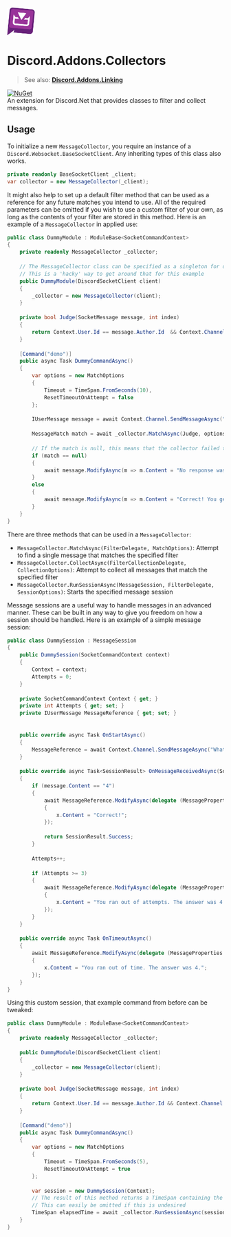 <img src="./marketing/Icon.png" width="64" height="64" /><br/>
# Discord.Addons.Collectors
> See also: [**Discord.Addons.Linking**](https://github.com/AbnerSquared/Discord.Addons.Linking)<br/>

[![NuGet](https://img.shields.io/nuget/vpre/Discord.Addons.Collectors.svg?maxAge=2592000?style=plastic)](https://www.nuget.org/packages/Discord.Addons.Collectors)<br/>
An extension for Discord.Net that provides classes to filter and collect messages.

## Usage
To initialize a new `MessageCollector`, you require an instance of a `Discord.Websocket.BaseSocketClient`. Any inheriting types of this class also works.
```cs
private readonly BaseSocketClient _client;
var collector = new MessageCollector(_client);
```

It might also help to set up a default filter method that can be used as a reference for any future matches you intend to use. All of the required parameters can be omitted if you wish to use a custom filter of your own, as long as the contents of your filter are stored in this method. Here is an example of a `MessageCollector` in applied use:
```cs
public class DummyModule : ModuleBase<SocketCommandContext>
{
	private readonly MessageCollector _collector;

	// The MessageCollector class can be specified as a singleton for dependency injection instead
	// This is a 'hacky' way to get around that for this example
	public DummyModule(DiscordSocketClient client)
	{
		_collector = new MessageCollector(client);
	}

	private bool Judge(SocketMessage message, int index)
	{
		return Context.User.Id == message.Author.Id  && Context.Channel.Id == message.Channel.Id && message.Content == "4";		
	}

	[Command("demo")]
	public async Task DummyCommandAsync()
	{
		var options = new MatchOptions
		{
			Timeout = TimeSpan.FromSeconds(10),
			ResetTimeoutOnAttempt = false
		};

		IUserMessage message = await Context.Channel.SendMessageAsync("What is 2+2?");

		MessageMatch match = await _collector.MatchAsync(Judge, options);

		// If the match is null, this means that the collector failed to receive any matches within the specified time limit
		if (match == null)
		{
			await message.ModifyAsync(m => m.Content = "No response was given. The answer was 4.");
		}
		else
		{
			await message.ModifyAsync(m => m.Content = "Correct! You get a gold star in my book.");
		}
	}
}
```

There are three methods that can be used in a `MessageCollector`:

- `MessageCollector.MatchAsync(FilterDelegate, MatchOptions)`: Attempt to find a single message that matches the specified filter
- `MessageCollector.CollectAsync(FilterCollectionDelegate, CollectionOptions)`: Attempt to collect all messages that match the specified filter
- `MessageCollector.RunSessionAsync(MessageSession, FilterDelegate, SessionOptions)`: Starts the specified message session

Message sessions are a useful way to handle messages in an advanced manner. These can be built in any way to give you freedom on how a session should be handled.
Here is an example of a simple message session:
```cs
public class DummySession : MessageSession
{
	public DummySession(SocketCommandContext context)
	{
		Context = context;
		Attempts = 0;
	}

	private SocketCommandContext Context { get; }
	private int Attempts { get; set; }
	private IUserMessage MessageReference { get; set; }


	public override async Task OnStartAsync()
	{
		MessageReference = await Context.Channel.SendMessageAsync("What is 2+2?");
	}

	public override async Task<SessionResult> OnMessageReceivedAsync(SocketMessage message)
	{
		if (message.Content == "4")
		{
			await MessageReference.ModifyAsync(delegate (MessageProperties x)
			{
				x.Content = "Correct!";
			});

			return SessionResult.Success;
		}

		Attempts++;

		if (Attempts >= 3)
		{
			await MessageReference.ModifyAsync(delegate (MessageProperties x)
			{
				x.Content = "You ran out of attempts. The answer was 4.";
			});
		}
	}

	public override async Task OnTimeoutAsync()
	{
		await MessageReference.ModifyAsync(delegate (MessageProperties x)
		{
			x.Content = "You ran out of time. The answer was 4.";
		});
	}
}
```

Using this custom session, that example command from before can be tweaked:
```cs
public class DummyModule : ModuleBase<SocketCommandContext>
{
	private readonly MessageCollector _collector;

	public DummyModule(DiscordSocketClient client)
	{
		_collector = new MessageCollector(client);
	}

	private bool Judge(SocketMessage message, int index)
	{
		return Context.User.Id == message.Author.Id && Context.Channel.Id == message.Channel.Id;		
	}

	[Command("demo")]
	public async Task DummyCommandAsync()
	{
		var options = new MatchOptions
		{
			Timeout = TimeSpan.FromSeconds(5),
			ResetTimeoutOnAttempt = true
		};

		var session = new DummySession(Context);
		// The result of this method returns a TimeSpan containing the time that was elapsed for this session
		// This can easily be omitted if this is undesired
		TimeSpan elapsedTime = await _collector.RunSessionAsync(session, Judge, options);
	}
}
```
